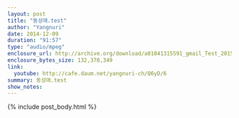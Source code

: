 ```yaml
---
layout: post
title: "동성애.test"
author: "Yangnuri"
date: 2014-12-09
duration: "91:57"
type: "audio/mpeg"
enclosure_url: http://archive.org/download/a01041315591_gmail_Test_201502/%EB%8F%99%EC%84%B1%EC%95%A0.test.mp3
enclosure_bytes_size: 132,378,349 
link:
  youtube: http://cafe.daum.net/yangnuri-ch/Q6yD/6
summary: 동성애.test
show_notes:
---
```


{% include post_body.html %}
